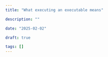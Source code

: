 ```yaml
---
title: "What executing an executable means"

description: ""

date: "2025-02-02"

draft: true

tags: []
---
```


